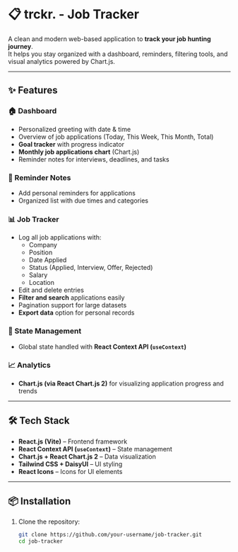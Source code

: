 # 📋 trckr. - Job Tracker 

A clean and modern web-based application to **track your job hunting journey**.  
It helps you stay organized with a dashboard, reminders, filtering tools, and visual analytics powered by Chart.js.  

---

## ✨ Features

### 🏠 Dashboard
- Personalized greeting with date & time
- Overview of job applications (Today, This Week, This Month, Total)
- **Goal tracker** with progress indicator
- **Monthly job applications chart** (Chart.js)
- Reminder notes for interviews, deadlines, and tasks

### 📝 Reminder Notes
- Add personal reminders for applications
- Organized list with due times and categories

### 📊 Job Tracker
- Log all job applications with:
  - Company
  - Position
  - Date Applied
  - Status (Applied, Interview, Offer, Rejected)
  - Salary
  - Location
- Edit and delete entries
- **Filter and search** applications easily
- Pagination support for large datasets
- **Export data** option for personal records

### 🧩 State Management
- Global state handled with **React Context API (`useContext`)**

### 📈 Analytics
- **Chart.js (via React Chart.js 2)** for visualizing application progress and trends

---

## 🛠️ Tech Stack
- **React.js (Vite)** – Frontend framework  
- **React Context API (`useContext`)** – State management  
- **Chart.js + React Chart.js 2** – Data visualization  
- **Tailwind CSS + DaisyUI** – UI styling  
- **React Icons** – Icons for UI elements  

---

## 📦 Installation

1. Clone the repository:
   ```bash
   git clone https://github.com/your-username/job-tracker.git
   cd job-tracker
